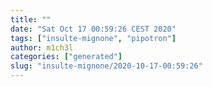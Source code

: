 ```yaml
---
title: ""
date: "Sat Oct 17 00:59:26 CEST 2020"
tags: ["insulte-mignone", "pipotron"]
author: m1ch3l
categories: ["generated"]
slug: "insulte-mignone/2020-10-17-00:59:26"
---
```



